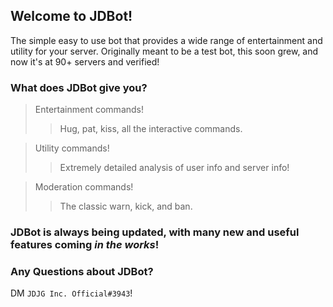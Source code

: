 ## Welcome to JDBot!

The simple easy to use bot that provides a wide range of entertainment and utility for your server.
Originally meant to be a test bot, this soon grew, and now it's at 90+ servers and verified!

### What does JDBot give you?

> Entertainment commands!
> > Hug, pat, kiss, all the interactive commands.

> Utility commands!
> > Extremely detailed analysis of user info and server info!

> Moderation commands!
> > The classic warn, kick, and ban.

### JDBot is always being updated, with many new and useful features coming *in the works*!
### Any Questions about JDBot?
DM `JDJG Inc. Official#3943`!
